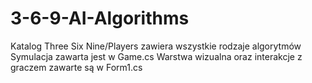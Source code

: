 # 3-6-9-AI-Algorithms
Katalog Three Six Nine/Players zawiera wszystkie rodzaje algorytmów
Symulacja zawarta jest w Game.cs
Warstwa wizualna oraz interakcje z graczem zawarte są w Form1.cs
